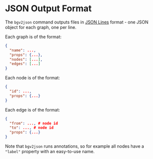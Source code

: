 # JSON Output Format

The `bgv2json` command outputs files in [JSON Lines](https://jsonlines.org/) format - one JSON object for each graph, one per line.

Each graph is of the format:

```json
{
  "name": ...,
  "props": {...},
  "nodes": [...],
  "edges": [...]
}
```

Each node is of the format:

```json
{
  "id": ...,
  "props": {...}
}
```

Each edge is of the format:

```json
{
  "from": ..., # node id
  "to": ..., # node id
  "props": {...}
}
```

Note that `bgv2json` runs annotations, so for example all nodes have a `"label"` property with an easy-to-use name.
